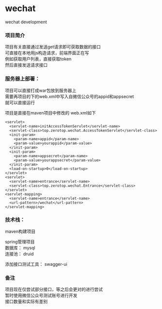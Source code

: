 # wechat

wechat development


### 项目简介 

项目有关直接通过发送get请求即可获取数据的接口  
可直接在本地用js构造请求，前端界面正在写  
例如获取用户列表，直接获取token  
然后直接发送请求接口

### 服务器上部署：
  
项目可以直接打成war包放到服务器上  
需要再项目的下的web.xml中写入自微信公众号的appid和appsecret  
就可以直接运行  

项目是直接在maven项目中修改的 web.xml如下
 
    <servlet>
      <servlet-name>initAccessTokenServlet</servlet-name>
      <servlet-class>top.zerotop.wechat.AccessTokenServlet</servlet-class>
      <init-param>
        <param-name>appid</param-name>
        <param-value>yourappid</param-value>
      </init-param>
      <init-param>
        <param-name>appsecret</param-name>
        <param-value>yourappsecret</param-value>
      </init-param>
      <load-on-startup>0</load-on-startup>
    </servlet>
    <servlet>
      <servlet-name>entrance</servlet-name>
      <servlet-class>top.zerotop.wechat.Entrance</servlet-class>
    </servlet>
    <servlet-mapping>
      <servlet-name>entrance</servlet-name>
      <url-pattern>/wechat</url-pattern>
    </servlet-mapping>


### 技术栈：  

maven构建项目  

spring管理项目  
数据库： mysql  
连接池： druid  
  
添加接口测试工具： swagger-ui

### 备注

项目现在仅尝试部分接口，等之后会更对的进行尝试  
暂时使用微信公众号测试账号进行开发  
接口数量和实际有差别
